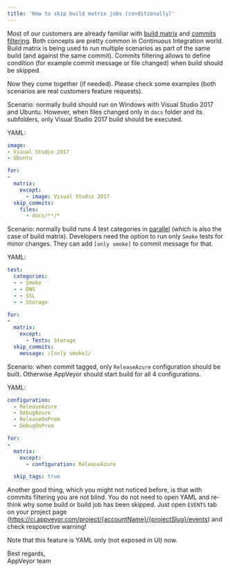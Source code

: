 ```yaml
---
title: 'How to skip build matrix jobs (conditionally)'
---
```


Most of our customers are already familiar with [build matrix](/docs/build-configuration/#build-matrix) and [commits filtering](/docs/how-to/filtering-commits/). Both concepts are pretty common in Continuous Integration world. Build matrix is being used to run multiple scenarios as part of the same build (and against the same commit). Commits filtering allows to define condition (for example commit message or file changed) when build should be skipped.

Now they come together (if needed). Please check some examples (both scenarios are real customers feature requests).

Scenario: normally build should run on Windows with Visual Studio 2017 and Ubuntu. However, when files changed only in `docs` folder and its subfolders, only Visual Studio 2017 build should be executed.

YAML:

```yaml
image:
- Visual Studio 2017
- Ubuntu

for:
-
  matrix:
    except:
      - image: Visual Studio 2017
  skip_commits:
    files:
      - docs/**/*
```

Scenario: normally build runs 4 test categories in [parallel](/docs/parallel-testing/) (which is also the case of build matrix). Developers need the option to run only `Smoke` tests for minor changes. They can add `[only smoke]` to commit message for that.

YAML:

```yaml
test:
  categories:
  - - Smoke
  - - DNS
  - - SSL
  - - Storage

for:
-
  matrix:
    except:
      - Tests: Storage
  skip_commits:
    message: /[only smoke]/

```

Scenario: when commit tagged, only `ReleaseAzure` configuration should be built. Otherwise AppVeyor should start build for all 4 configurations.

YAML:

```yaml
configuration:
  - ReleaseAzure
  - DebugAzure
  - ReleaseOnPrem
  - DebugOnPrem

for:
-
  matrix:
    except:
      - configuration: ReleaseAzure      

  skip_tags: true
```

Another good thing, which you might not noticed before, is that with commits filtering you are not blind. You do not need to open YAML and re-think why some build or build job has been skipped. Just open `EVENTS` tab on your project page (https://ci.appveyor.com/project/{accountName}/{projectSlug}/events) and check respoective warning!

Note that this feature is YAML only (not exposed in UI) now.

Best regards,<br>
AppVeyor team

